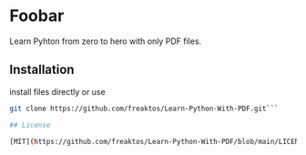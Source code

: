 # Foobar

Learn Pyhton from zero to hero with only PDF files.

## Installation

install files directly or use 

```bash
git clone https://github.com/freaktos/Learn-Python-With-PDF.git```

## License

[MIT](https://github.com/freaktos/Learn-Python-With-PDF/blob/main/LICENSE)

